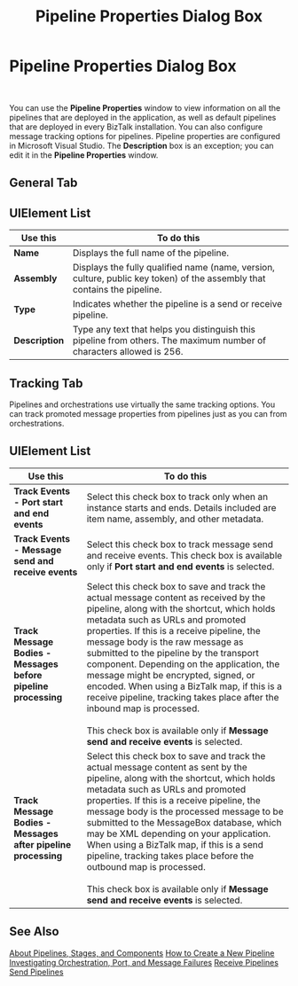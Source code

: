 ﻿---
title: Pipeline Properties Dialog Box
TOCTitle: Pipeline Properties Dialog Box
ms:assetid: 595e8ade-ce12-4bbb-b9b0-ebeea7bb14a6
ms:mtpsurl: https://msdn.microsoft.com/en-us/library/Aa560297(v=BTS.80)
ms:contentKeyID: 51528234
ms.date: 08/30/2017
mtps_version: v=BTS.80
f1_keywords:
- bts10.admin.pipeline.properties
---

# Pipeline Properties Dialog Box

 

You can use the **Pipeline Properties** window to view information on all the pipelines that are deployed in the application, as well as default pipelines that are deployed in every BizTalk installation. You can also configure message tracking options for pipelines. Pipeline properties are configured in Microsoft Visual Studio. The **Description** box is an exception; you can edit it in the **Pipeline Properties** window.

## General Tab

## UIElement List

<table>
<thead>
<tr class="header">
<th>Use this</th>
<th>To do this</th>
</tr>
</thead>
<tbody>
<tr class="odd">
<td><strong>Name</strong></td>
<td>Displays the full name of the pipeline.</td>
</tr>
<tr class="even">
<td><strong>Assembly</strong></td>
<td>Displays the fully qualified name (name, version, culture, public key token) of the assembly that contains the pipeline.</td>
</tr>
<tr class="odd">
<td><strong>Type</strong></td>
<td>Indicates whether the pipeline is a send or receive pipeline.</td>
</tr>
<tr class="even">
<td><strong>Description</strong></td>
<td>Type any text that helps you distinguish this pipeline from others. The maximum number of characters allowed is 256.</td>
</tr>
</tbody>
</table>


## Tracking Tab

Pipelines and orchestrations use virtually the same tracking options. You can track promoted message properties from pipelines just as you can from orchestrations.

## UIElement List

<table>
<thead>
<tr class="header">
<th>Use this</th>
<th>To do this</th>
</tr>
</thead>
<tbody>
<tr class="odd">
<td><strong>Track Events - Port start and end events</strong></td>
<td>Select this check box to track only when an instance starts and ends. Details included are item name, assembly, and other metadata.</td>
</tr>
<tr class="even">
<td><strong>Track Events - Message send and receive events</strong></td>
<td>Select this check box to track message send and receive events. This check box is available only if <strong>Port start and end events</strong> is selected.</td>
</tr>
<tr class="odd">
<td><strong>Track Message Bodies - Messages before pipeline processing</strong></td>
<td>Select this check box to save and track the actual message content as received by the pipeline, along with the shortcut, which holds metadata such as URLs and promoted properties. If this is a receive pipeline, the message body is the raw message as submitted to the pipeline by the transport component. Depending on the application, the message might be encrypted, signed, or encoded. When using a BizTalk map, if this is a receive pipeline, tracking takes place after the inbound map is processed.<br />
<br />
This check box is available only if <strong>Message send and receive events</strong> is selected.</td>
</tr>
<tr class="even">
<td><strong>Track Message Bodies - Messages after pipeline processing</strong></td>
<td>Select this check box to save and track the actual message content as sent by the pipeline, along with the shortcut, which holds metadata such as URLs and promoted properties. If this is a receive pipeline, the message body is the processed message to be submitted to the MessageBox database, which may be XML depending on your application. When using a BizTalk map, if this is a send pipeline, tracking takes place before the outbound map is processed.<br />
<br />
This check box is available only if <strong>Message send and receive events</strong> is selected.</td>
</tr>
</tbody>
</table>


## See Also

[About Pipelines, Stages, and Components](https://msdn.microsoft.com/en-us/library/aa577959\(v=bts.80\))  
[How to Create a New Pipeline](https://msdn.microsoft.com/en-us/library/aa578387\(v=bts.80\))  
[Investigating Orchestration, Port, and Message Failures](https://msdn.microsoft.com/en-us/library/aa560126\(v=bts.80\))  
[Receive Pipelines](https://msdn.microsoft.com/en-us/library/aa561803\(v=bts.80\))  
[Send Pipelines](https://msdn.microsoft.com/en-us/library/aa547976\(v=bts.80\))

